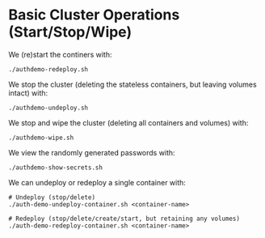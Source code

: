 # Basic Cluster Operations (Start/Stop/Wipe)

We (re)start the continers with:

```
./authdemo-redeploy.sh
```

We stop the cluster (deleting the stateless containers, but leaving volumes intact) with:

```
./authdemo-undeploy.sh
```

We stop and wipe the cluster (deleting all containers and volumes) with:

```
./authdemo-wipe.sh
```

We view the randomly generated passwords with:

```
./authdemo-show-secrets.sh
```

We can undeploy or redeploy a single container with:

```
# Undeploy (stop/delete)
./auth-demo-undeploy-container.sh <container-name>

# Redeploy (stop/delete/create/start, but retaining any volumes)
./auth-demo-redeploy-container.sh <container-name>
```
